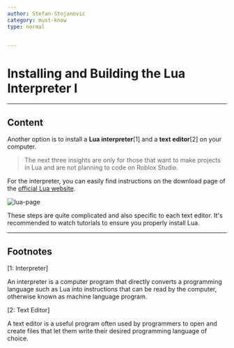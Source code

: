 ```yaml
---
author: Stefan-Stojanovic
category: must-know
type: normal


---
```


# Installing and Building the Lua Interpreter I

---

## Content

Another option is to install a **Lua interpreter**[1] and a **text editor**[2] on your computer. 

> The next three insights are only for those that want to make projects in Lua and are not planning to code on Roblox Studio.

For the interpreter, you can easily find instructions on the download page of the [official Lua website](https://www.lua.org/download.html). 

![lua-page](https://img.enkipro.com/64a0a79caa1509f92a7914b77d97f1b3.png)

These steps are quite complicated and also specific to each text editor. It's recommended to watch tutorials to ensure you properly install Lua.

---

## Footnotes

[1: Interpreter]

An interpreter is a computer program that directly converts a programming language such as Lua into instructions that can be read by the computer, otherwise known as machine language program. 

[2: Text Editor]

A text editor is a useful program often used by programmers to open and create files that let them write their desired programming language of choice.